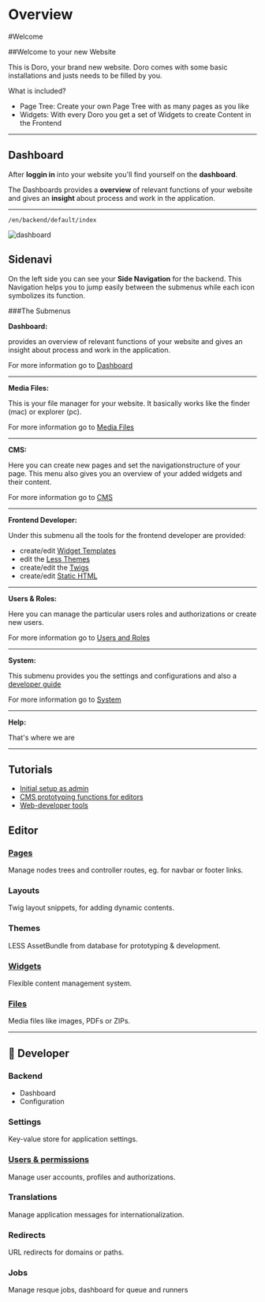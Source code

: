 # Overview

#Welcome

##Welcome to your new Website

This is Doro, your brand new website. 
Doro comes with some basic installations and justs needs to be filled by you.

What is included?

- Page Tree: Create your own Page Tree with as many pages as you like
- Widgets: With every Doro you get a set of Widgets to create Content in the Frontend

---

## Dashboard

After **loggin in** into your website you'll find yourself on the **dashboard**.

The Dashboards provides a **overview** of relevant functions of your website and gives an **insight** about process and work in the application.

___

<code>/en/backend/default/index</code>


![dashboard](./images/my-dashboard.png)


Sidenavi
----

On the left side you can see your **Side Navigation** for the backend. This Navigation helps you to jump easily between the submenus while each icon symbolizes its function.


###The Submenus

**Dashboard:**

provides an overview of relevant functions of your website and gives an insight about process and work in the application.

For more information go to [Dashboard](http://doro.app-transporter.com.staging-1.oneba.se/de/help/default/index?file=firststeps/dashboard.md)

___

**Media Files:**

This is your file manager for your website. It basically works like the finder (mac) or explorer (pc).

For more information go to [Media Files](http://doro.app-transporter.com.staging-1.oneba.se/de/help/default/index?file=cms/mediafiles.md)

___

**CMS:**

Here you can create new pages and set the navigationstructure of your page.
This menu also gives you an overview of your added widgets and their content.

For more information go to [CMS](http://doro.app-transporter.com.staging-1.oneba.se/de/help/default/index?file=cms/pages.md)

___

**Frontend Developer:**

Under this submenu all the tools for the frontend developer are provided:
- create/edit [Widget Templates](http://doro.app-transporter.com.staging-1.oneba.se/de/help/default/index?file=frontdev/templates.md)
- edit the [Less Themes](http://doro.app-transporter.com.staging-1.oneba.se/de/help/default/index?file=frontdev/less.md)
- create/edit the [Twigs](http://doro.app-transporter.com.staging-1.oneba.se/de/help/default/index?file=frontdev/twig.md)
- create/edit [Static HTML](http://doro.app-transporter.com.staging-1.oneba.se/de/help/default/index?file=frontdev/statichtml.md)

___

**Users & Roles:**

Here you can manage the particular users roles and authorizations or create new users.

For more information go to [Users and Roles](http://doro.app-transporter.com.staging-1.oneba.se/de/help/default/index?file=admin/userandroles.md)

___

**System:**

This submenu provides you the settings and configurations and also a [developer guide](http://doro.app-transporter.com.staging-1.oneba.se/de/guide)

For more information go to [System](http://doro.app-transporter.com.staging-1.oneba.se/de/help/default/index?file=admin/system.md)

___

**Help:**

That's where we are



-----




## Tutorials

- [Initial setup as admin](tutorial-admin.md)
- [CMS prototyping functions for editors](tutorial-editor.md)
- [Web-developer tools](tutorial-dev.md)

## Editor

### [Pages](module-pages.md)

Manage nodes trees and controller routes, eg. for navbar or footer links.

### Layouts

Twig layout snippets, for adding dynamic contents.

### Themes

LESS AssetBundle from database for prototyping & development.

### [Widgets](module-widgets.md) 

Flexible content management system.

### [Files](module-filefly.md)

Media files like images, PDFs or ZIPs.

---

## :construction_worker: Developer

### Backend

- Dashboard
- Configuration

### Settings

Key-value store for application settings.

### [Users & permissions](module-users-rbac.md)

Manage user accounts, profiles and authorizations.

### Translations

Manage application messages for internationalization.

### Redirects 

URL redirects for domains or paths.

### Jobs

Manage resque jobs, dashboard for queue and runners